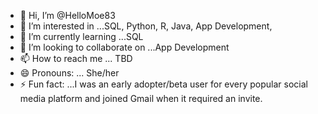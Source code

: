 - 👋 Hi, I’m @HelloMoe83
- 👀 I’m interested in ...SQL, Python, R, Java, App Development,
- 🌱 I’m currently learning ...SQL
- 💞️ I’m looking to collaborate on ...App Development
- 📫 How to reach me ... TBD
- 😄 Pronouns: ... She/her
- ⚡ Fun fact: ...I was an early adopter/beta user for every popular social media platform and joined Gmail when it required an invite.

<!---
HelloMoe83/HelloMoe83 is a ✨ special ✨ repository because its `README.md` (this file) appears on your GitHub profile.
You can click the Preview link to take a look at your changes.
--->
